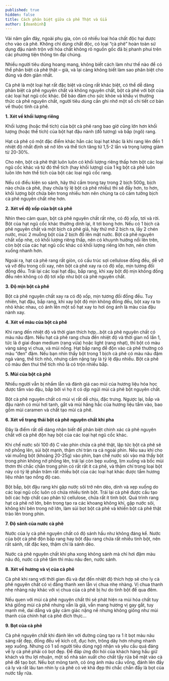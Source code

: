 ```yaml
---
published: true
hidden: false
title: Cách phân biệt giữa cà phê Thật và Giả
author: [doanbinh] 
---
```


Vài năm gần đây, ngoài phụ gia, còn có nhiều loại hóa chất độc hại được cho vào cà phê. Không chỉ dùng chất độc, có loại “cà phê” hoàn toàn sử dụng đậu nành trộn với hóa chất không rõ nguồn gốc đã bị phanh phui trên các phương tiện thông tin đại chúng.

Nhiều người tiêu dùng hoang mang, không biết cách làm như thế nào để có thể phân biệt cà phê thật – giả, và lại càng không biết làm sao phân biệt cho đúng và đơn giản nhất.

Cà phê là một loại hạt rất đặc biệt và cũng rất khác biệt, có thể dễ dàng phân biệt cà phê nguyên chất và không nguyên chất, bột cà phê với bột của các loại hạt ngũ cốc khác. Để bảo đảm cho sức khỏe và khẩu vị thưởng thức cà phê nguyên chất, người tiêu dùng cần ghi nhớ một số chi tiết cơ bản về thuộc tính cà phê.

**1. Xét về khối lượng riêng**

Khối lượng (hoặc thể tích) của bột cà phê rang bao giờ cũng lớn hơn khối lượng (hoặc thể tích) của bột hạt đậu nành (đỗ tương) và bắp (ngô) rang.

Hạt cà phê có một đặc điểm khác hẳn các loại hạt khác là khi rang lên đến 1 nhiệt độ nhất định sẽ nở lớn và thể tích tăng từ 1,5-2 lần và trọng lượng giảm từ 20-30%.

Cho nên, bột cà phê thật luôn luôn có khối lượng riêng thấp hơn bột các loại ngũ cốc khác và từ đó thể tích (hay khối lượng) của 1 kg bột cà phê luôn luôn lớn hơn thể tích của bột các loại ngũ cốc rang.

Nếu có điều kiện so sánh, hãy thử cầm trong tay trong 2 bịch 500g, bịch nào chứa cà phê, (hay chứa tỷ lệ bột cà phê nhiều) thì sẽ đầy hơn, to hơn, khối lượng bột chứa bên trong nhiều hơn nên chúng ta có cảm tưởng bịch cà phê nguyên chất nhẹ hơn.

**2. Xét về độ xốp của bột cà phê**

Nhìn theo cảm quan, bột cà phê nguyên chất rất nhẹ, có độ xốp, tơi và rời. Bột của hạt ngũ cốc khác thường dính lại, ít tơi bong hơn. Nếu có 1 bịch cà phê nguyên chất và một bịch cà phê giả, hãy thử mở 2 bịch ra, lấy 2 chén nước, múc 2 muỗng bột của 2 bịch đổ lên mặt nước. Bột cà phê nguyên chất xốp nhẹ, có khối lượng riêng thấp, nên có khuynh hướng nổi lên trên, còn bột của các hạt ngũ cốc khác có khối lượng riêng lớn hơn, nên chìm xuống nhanh hơn.

Ngoài ra, hạt cà phê rang rất giòn, có cấu trúc sợi cellulose đồng đều, dễ vỡ và vỡ đều trong cối xay, nên bột cà phê xay ra có độ xốp, mịn tương đối đồng đều. Trái lại các loại hạt đậu, bắp rang, khi xay bột độ mịn không đồng đều nên không có độ tơi xốp như bột cà phê nguyên chất.

**3. Độ mịn bột cà phê**

Bột cà phê nguyên chất xay ra có độ xốp, mịn tương đối đồng đều. Tuy nhiên, hạt đậu, bắp rang, khi xay bột độ mịn không đồng đều, bột xay ra to nhỏ khác nhau, có ánh lên một số hạt xay to hơi óng ánh là màu của đậu nành xay.

**4. Xét về màu của bột cà phê**

Khi rang đến nhiệt độ và thời gian thích hợp…bột cà phê nguyên chất có màu nâu đậm. Nếu hạt cà phê rang chưa đến nhiệt độ và thời gian nổ lần 1, tức là ở giai đoạn medium (rang vừa) hoặc light (rang nhạt), thì bột có màu vàng sáng vị chua, và mùi nồng. Hạt bắp rang để độn vào cà phê thường có màu “đen” đậm. Nếu bạn nhìn thấy bột trong 1 bịch cà phê có màu nâu đậm ngả vàng, thể tích nhỏ, nhưng cầm nặng tay là tỷ lệ đậu nhiều. Bột cà phê có màu đen thui thể tích nhỏ là có trộn nhiều bắp.



**5. Mùi của bột cà phê**

Nhiều người vẫn bị nhầm lẫn và đánh giá cao mùi của hương liệu hóa học được tẩm vào đậu, bắp bởi vì họ ít có dịp ngửi mùi cà phê bột nguyên chất.

Bột cà phê nguyên chất có mùi vị rất dễ chịu, đặc trưng. Ngược lại, bắp và đậu nành có mùi hơi tanh, gắt và mùi hăng hắc của hương liệu tẩm vào, bao gồm mùi caramen và chất tạo mùi cà phê.

**6. Xét về trạng thái bột cà phê nguyên chất khi pha**

Đây là điểm rất dễ dàng nhận biết để phân biệt chính xác cà phê nguyên chất với cà phê độn hay bột của các loại hạt ngũ cốc khác.

Khi chế nước sôi 100 độ C vào phin chứa cà phê thật, lập tức bột cà phê sẽ nở phồng lên, sủi bột mạnh, thậm chí tràn ra cả ngoài phin. Nếu sau khi cho vài muỗng bột (khoảng 20-25g) vào phin, bạn chế nước sôi vào mà thấy bột trong phin không nở phồng lên, trái lại còn bẹp xuống, lịm xuống và bốc mùi thơm thì chắc chắn trong phin có rất rất ít cà phê, và thậm chí trong loại bột này có tỷ lệ phần trăm rất nhiều bột của các loại hạt khác được tẩm hương liệu nhân tạo nồng độ cao.

Bột bắp, bột đậu rang khi gặp nước sôi trở nên dẻo, dính và xẹp xuống do các loại ngũ cốc luôn có chứa nhiều tinh bột. Trái lại cà phê được cấu tạo bởi các hợp chất cao phân tử cellulose, chứa rất ít tinh bột. Quá trình rang hạt cà phê nở lớn, bên trong tạo ra các khoang không khí, gặp nước sôi, không khí bên trong nở lớn, làm sủi bọt bột cà phê và khiến bột cà phê thật trào lên trong phin.

**7. Độ sánh của nước cà phê**

Nước của ly cà phê nguyên chất có độ sánh hầu như không đáng kể. Nước của bột cà phê độn bắp rang hay bột đậu rang chứa rất nhiều tinh bột, nên rất sánh, rất đặc kẹo, thậm chí là sánh dẻo.

Nước cà phê nguyên chất khi pha xong không sánh mà chỉ hơi đậm màu nâu đỏ, nước cà phê tẩm thì màu nâu đen, nước sánh.
 

**8. Xét về hương và vị của cà phê**

Cà phê khi rang với thời gian đủ và đạt đến nhiệt độ thích hợp sẽ cho ly cà phê nguyên chất có vị đắng thanh xen lẫn vị chua nhẹ nhàng. Vị chua thanh nhẹ nhàng này khác với vị chua của cà phê bị hư do tinh bột để qua đêm.

Nếu quen với mùi cà phê nguyên chất thì sẽ phát hiện ra mùi hóa chất tuy khá giống mùi cà phê nhưng vẫn là giả, vẫn mang hương vị gay gắt, tuy mạnh mẽ, dai dẳng và gây cảm giác nặng nề nhưng không giống như mùi thanh của chính hạt cà phê đích thực…


**9. Bọt của cà phê**

Cà phê nguyên chất khi đánh lên với đường cũng tạo ra 1 ít bọt màu nâu sáng rất đẹp, đồng đều về kích cỡ, đục hơn, trông dày hơn nhưng nhanh xẹp xuống. Nhưng có 1 số người tiêu dùng ngộ nhận và yêu cầu quá đáng về ly cà phê phải có bọt đẹp. Để đáp ứng đòi hỏi của khách hàng hầu giữ khách và thu lợi nhuận, một số nhà sản xuất cho chất tẩy rửa bề mặt vào cà phê để tạo bọt. Nếu bọt mỏng tanh, có óng ánh màu cầu vồng, đánh lên đầy cả ly và rất lâu tan nhìn ly cà phê có vẻ khá đẹp thì chắc chắn đấy là bọt của nước tẩy rửa.